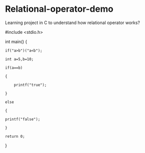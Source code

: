 # Relational-operator-demo
Learning project in C to understand how relational operator works?

#include <stdio.h>

int main() {
    
    if("a>b")("a<b");
    
    int a=5,b=10;
    
    if(a==b)
    
    {
        
        printf("true");
        
    }
    
    else
    
    {
        
    printf("false");
    
    }

    return 0;
    
}

